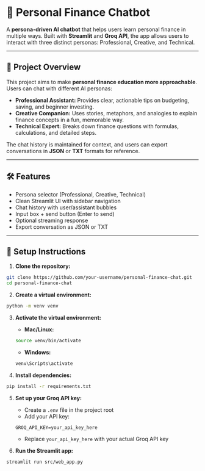 # 💸 Personal Finance Chatbot

A **persona-driven AI chatbot** that helps users learn personal finance in multiple ways. Built with **Streamlit** and **Groq API**, the app allows users to interact with three distinct personas: Professional, Creative, and Technical.

---

## 📌 Project Overview

This project aims to make **personal finance education more approachable**. Users can chat with different AI personas:

- **Professional Assistant:** Provides clear, actionable tips on budgeting, saving, and beginner investing.  
- **Creative Companion:** Uses stories, metaphors, and analogies to explain finance concepts in a fun, memorable way.  
- **Technical Expert:** Breaks down finance questions with formulas, calculations, and detailed steps.

The chat history is maintained for context, and users can export conversations in **JSON** or **TXT** formats for reference.

---

## 🛠 Features

- Persona selector (Professional, Creative, Technical)  
- Clean Streamlit UI with sidebar navigation  
- Chat history with user/assistant bubbles  
- Input box + send button (Enter to send)  
- Optional streaming response  
- Export conversation as JSON or TXT  

---

## 🚀 Setup Instructions

1. **Clone the repository:**
```bash
git clone https://github.com/your-username/personal-finance-chat.git
cd personal-finance-chat
```

2. **Create a virtual environment:**
```bash
python -m venv venv
```

3. **Activate the virtual environment:**
   - **Mac/Linux:**
   ```bash
   source venv/bin/activate
   ```
   - **Windows:**
   ```bash
   venv\Scripts\activate
   ```

4. **Install dependencies:**
```bash
pip install -r requirements.txt
```

5. **Set up your Groq API key:**
   - Create a `.env` file in the project root
   - Add your API key:
   ```env
   GROQ_API_KEY=your_api_key_here
   ```
   - Replace `your_api_key_here` with your actual Groq API key

6. **Run the Streamlit app:**
```bash
streamlit run src/web_app.py
```


